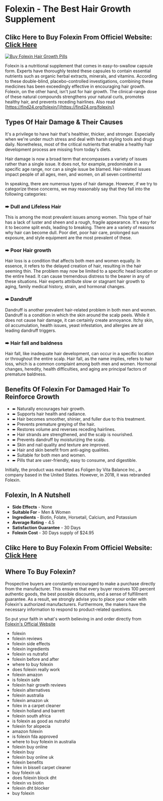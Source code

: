 # Folexin - The Best Hair Growth Supplement

## Clikc Here to Buy Folexin From Officiel Website: [Click Here](https://htm211.com/track.php?c=cmlkPTgwNzUzOCZhaWQ9NTUzNTgwMTQ)

<p><a href="https://htm211.com/track.php?c=cmlkPTgwNzUzOCZhaWQ9NTUzNTgwMTQ"><img src="https://find24.org/wp-content/uploads/2022/05/folexin_bottles-1000x600.webp" alt="Buy Folexin Hair Growth Pills" /></a></p>

Folexin is a nutritional supplement that comes in easy-to-swallow capsule form. Experts have thoroughly tested these capsules to contain essential nutrients such as organic herbal extracts, minerals, and vitamins. According to these double-blind, placebo-controlled investigations, combining these medicines has been exceedingly effective in encouraging hair growth.
Folexin, on the other hand, isn't just for hair growth. The clinical-range dose of these natural compounds strengthens your natural curls, promotes healthy hair, and prevents receding hairlines. Also read [https://find24.org/folexin/](https://find24.org/folexin/)

## Types Of Hair Damage & Their Causes
It's a privilege to have hair that's healthier, thicker, and stronger. Especially when we're under much stress and deal with harsh styling tools and drugs daily. Nonetheless, most of the critical nutrients that enable a healthy hair development process are missing from today's diets.

Hair damage is now a broad term that encompasses a variety of issues rather than a single issue. It does not, for example, predominate in a specific age range, nor can a single issue be blamed. Hair-related issues impact people of all ages, men, and women, on all seven continents!

In speaking, there are numerous types of hair damage. However, if we try to categorize these concerns, we may reasonably say that they fall into the following categories:

### ➨  Dull and Lifeless Hair
This is among the most prevalent issues among women. This type of hair has a lack of luster and sheen and a rough, fragile appearance. It's easy for it to become split ends, leading to breaking. There are a variety of reasons why hair can become dull. Poor diet, poor hair care, prolonged sun exposure, and style equipment are the most prevalent of these.

### ➨  Poor Hair growth
Hair loss is a condition that affects both men and women equally. In essence, it refers to the delayed creation of hair, resulting in the hair seeming thin. The problem may now be limited to a specific head location or the entire head. It can cause tremendous distress to the bearer in any of these situations. Hair experts attribute slow or stagnant hair growth to aging, family medical history, strain, and hormonal changes.

### ➨  Dandruff
Dandruff is another prevalent hair-related problem in both men and women. Dandruff is a condition in which the skin around the scalp peels. While it does not cause hair damage, it can certainly create annoyance. Itchy skin, oil accumulation, health issues, yeast infestation, and allergies are all leading dandruff triggers.

### ➨  Hair fall and baldness
Hair fall, like inadequate hair development, can occur in a specific location or throughout the entire scalp. Hair fall, as the name implies, refers to hair loss, which is a common complaint among both men and women. Hormonal changes, heredity, health difficulties, and aging are principal factors of premature baldness.

## Benefits Of Folexin For Damaged Hair To Reinforce Growth
- ➨  Naturally encourages hair growth.
- ➨  Supports hair health and radiance.
- ➨  Hair becomes smoother, shinier, and fuller due to this treatment.
- ➨  Prevents premature greying of the hair.
- ➨  Restores volume and reverses receding hairlines.
- ➨  Hair strands are strengthened, and the scalp is nourished.
- ➨  Prevents dandruff by moisturizing the scalp.
- ➨  Skin and nail quality and texture are improved.
- ➨  Hair and skin benefit from anti-aging qualities.
- ➨  Suitable for both men and women.
- ➨  Pills that are user-friendly, easy to consume, and digestible.

Initially, the product was marketed as Foligen by Vita Balance Inc., a company based in the United States. However, in 2018, it was rebranded Folexin.

## Folexin, In A Nutshell
- **Side Effects** - None
- **Suitable For** - Men & Women
- **Ingredients** - Biotin, Folate, Horsetail, Calcium, and Potassium
- **Average Rating** - 4.5
- **Satisfaction Guarantee** - 30 Days 
- **Folexin Cost** - 30 Days supply of $24.95

## Clikc Here to Buy Folexin From Officiel Website: [Click Here](https://htm211.com/track.php?c=cmlkPTgwNzUzOCZhaWQ9NTUzNTgwMTQ)

## Where To Buy Folexin?
Prospective buyers are constantly encouraged to make a purchase directly from the manufacturer. This ensures that every buyer receives 100 percent authentic goods, the best possible discounts, and a sense of fulfillment guarantee. As a result, we strongly advise you to place your order with Folexin's authorized manufacturers. Furthermore, the makers have the necessary information to respond to product-related questions.

So put your faith in what's worth believing in and order directly from [Folexin's Official Website](https://htm211.com/track.php?c=cmlkPTgwNzUzOCZhaWQ9NTUzNTgwMTQ)

- folexin
- folexin reviews
- folexin side effects
- folexin ingredients
- folexin vs nutrafol
- folexin before and after
- where to buy folexin
- does folexin really work
- folexin amazon
- is folexin safe
- folexin hair growth reviews
- folexin alternatives
- folexin australia
- folexin amazon uk
- folex in a carpet cleaner
- folexin holland and barrett
- folexin south africa
- is folexin as good as nutrafol
- folexin for alopecia
- amazon folexin
- is folexin fda approved
- where to buy folexin in australia
- folexin buy online
- folexin buy
- folexin buy online uk
- folexin benefits
- folex in bissell carpet cleaner
- buy folexin uk
- does folexin block dht
- folexin vs biotin
- folexin dht blocker
- buy folexin
